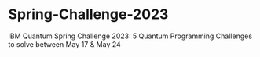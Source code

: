 # Spring-Challenge-2023
IBM Quantum Spring Challenge 2023: 5 Quantum Programming Challenges to solve between May 17 &amp; May 24
